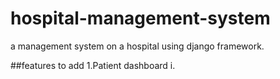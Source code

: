 # hospital-management-system
a management system on a hospital using django framework.

##features to add
1.Patient dashboard 
    i. 
